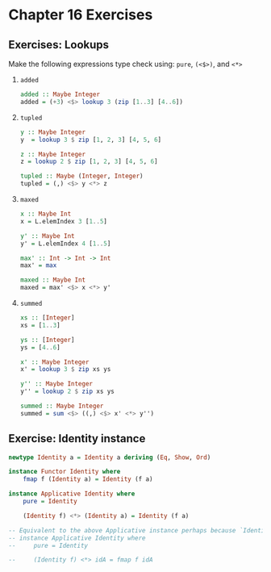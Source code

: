 # Chapter 16 Exercises

## Exercises: Lookups

Make the following expressions type check using: `pure`, `(<$>)`, and `<*>`

1. `added`

    ```haskell
    added :: Maybe Integer
    added = (+3) <$> lookup 3 (zip [1..3] [4..6])
    ```

2. `tupled`

    ```haskell
    y :: Maybe Integer
    y  = lookup 3 $ zip [1, 2, 3] [4, 5, 6]

    z :: Maybe Integer
    z = lookup 2 $ zip [1, 2, 3] [4, 5, 6]

    tupled :: Maybe (Integer, Integer)
    tupled = (,) <$> y <*> z
    ```

3. `maxed`

    ```haskell
    x :: Maybe Int
    x = L.elemIndex 3 [1..5]

    y' :: Maybe Int
    y' = L.elemIndex 4 [1..5]

    max' :: Int -> Int -> Int
    max' = max

    maxed :: Maybe Int
    maxed = max' <$> x <*> y'
    ```

4. `summed`

    ```haskell
    xs :: [Integer]
    xs = [1..3]

    ys :: [Integer]
    ys = [4..6]

    x' :: Maybe Integer
    x' = lookup 3 $ zip xs ys

    y'' :: Maybe Integer
    y'' = lookup 2 $ zip xs ys

    summed :: Maybe Integer
    summed = sum <$> ((,) <$> x' <*> y'')
    ```

## Exercise: Identity instance

```haskell
newtype Identity a = Identity a deriving (Eq, Show, Ord)

instance Functor Identity where
    fmap f (Identity a) = Identity (f a)

instance Applicative Identity where
    pure = Identity

    (Identity f) <*> (Identity a) = Identity (f a)

-- Equivalent to the above Applicative instance perhaps because `Identity` has no effects
-- instance Applicative Identity where
--     pure = Identity

--     (Identity f) <*> idA = fmap f idA
```
